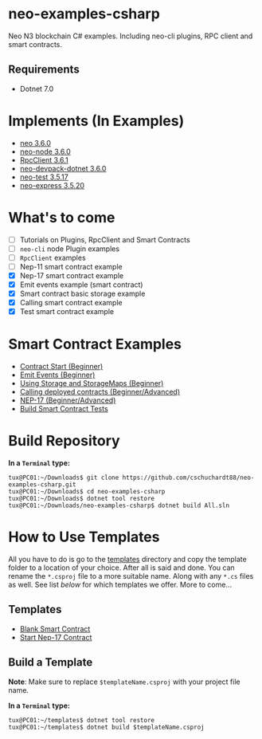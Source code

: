 # neo-examples-csharp
Neo N3 blockchain C# examples. Including neo-cli plugins, RPC client and smart contracts.

## Requirements
- Dotnet 7.0

# Implements (In Examples)
- [neo 3.6.0](https://github.com/neo-project/neo/releases/tag/v3.6.0)
- [neo-node 3.6.0](https://github.com/neo-project/neo-node/releases/tag/v3.6.0)
- [RpcClient 3.6.1](https://github.com/neo-project/neo-modules/releases/tag/v3.6.1)
- [neo-devpack-dotnet 3.6.0](https://github.com/neo-project/neo-devpack-dotnet/releases/tag/v3.6.0)
- [neo-test 3.5.17](https://github.com/N3developertoolkit/neo-test/releases/tag/3.5.17)
- [neo-express 3.5.20](https://github.com/neo-project/neo-express/releases/tag/3.5.20)

# What's to come
- [ ] Tutorials on Plugins, RpcClient and Smart Contracts
- [ ] `neo-cli` node Plugin examples
- [ ] `RpcClient` examples
- [ ] Nep-11 smart contract example
- [x] Nep-17 smart contract example
- [x] Emit events example (smart contract)
- [x] Smart contract basic storage example
- [x] Calling smart contract example
- [x] Test smart contract example

# Smart Contract Examples
- [Contract Start (Beginner)](/src/HelloWorldContract/HelloWorldContract.cs)
- [Emit Events (Beginner)](/src/EventContract/EventContract.cs)
- [Using Storage and StorageMaps (Beginner)](/src/StorageContract/StorageContract.cs)
- [Calling deployed contracts (Beginner/Advanced)](/src/CallContract)
- [NEP-17 (Beginner/Advanced)](/src/ExampleCoin/ExampleCoin.cs)
- [Build Smart Contract Tests](/tests/Contract.Tests)

# Build Repository
**In a `Terminal` type:**
```
tux@PC01:~/Downloads$ git clone https://github.com/cschuchardt88/neo-examples-csharp.git
tux@PC01:~/Downloads$ cd neo-examples-csharp
tux@PC01:~/Downloads$ dotnet tool restore
tux@PC01:~/Downloads/neo-examples-csharp$ dotnet build All.sln
```

# How to Use Templates
All you have to do is go to the [templates](/templates/Contracts/) directory and copy the
template folder to a location of your choice. After all is said and done. You can
rename the `*.csproj` file to a more suitable name. Along with any `*.cs` files
as well. See list _below_ for which templates we offer. More to come...

## Templates
- [Blank Smart Contract](/templates/Contracts/BlankContract)
- [Start Nep-17 Contract](/templates/Contracts/BlankNep17Token)

## Build a Template
**Note**: Make sure to replace `$templateName.csproj` with your project file name.

**In a `Terminal` type:**
```
tux@PC01:~/templates$ dotnet tool restore
tux@PC01:~/templates$ dotnet build $templateName.csproj
```
